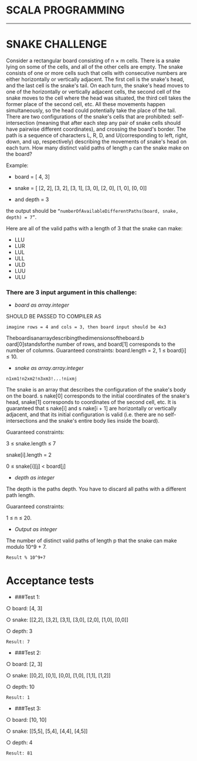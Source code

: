 # SCALA PROGRAMMING
-------------------
# SNAKE CHALLENGE

Consider a rectangular board consisting of n × m cells. There is a snake lying on some of the cells, and all of the other cells are empty. The snake consists of one or more cells such that cells with consecutive numbers are either horizontally or vertically adjacent. The first cell is the snake's head, and the last cell is the snake's tail.
On each turn, the snake's head moves to one of the horizontally or vertically adjacent cells, the second cell of the snake moves to the cell where the head was situated, the third cell takes the former place of the second cell, etc. All these movements happen simultaneously, so the head could potentially take the place of the tail. There are two configurations of the snake's cells that are prohibited: self-intersection (meaning that after each step any pair of snake cells should have pairwise different coordinates), and crossing the board's border. The path is a sequence of characters L, R, D, and U(corresponding to left, right, down, and up, respectively) describing the movements of snake's head on each turn. How many distinct valid paths of length ```p``` can the snake make on the board?

Example:
* board = [ 4, 3]
* snake = [ [2, 2], [3, 2], [3, 1], [3, 0], [2, 0], [1, 0], [0, 0]]

* and depth = 3

the output should be `````“numberOfAvailableDifferentPaths(board, snake, depth) = 7”`````.

Here are all of the valid paths with a length of 3 that the snake can make:
* LLU 
* LUR 
* LUL 
* ULL 
* ULD 
* LUU 
* ULU

### There are 3 input argument in this challenge:


* *board as array.integer*

SHOULD BE PASSED TO COMPILER AS

```
imagine rows = 4 and cols = 3, then board input should be 4x3
```

Theboardisanarraydescribingthedimensionsoftheboard.b oard[0]standsforthe number of rows, and board[1] corresponds to the number of columns.
Guaranteed constraints:
board.length = 2,
1 ≤ board[i] ≤ 10.

* *snake as array.array.integer*

```n1xm1!n2xm2!n3xm3!...!nixmj```

The snake is an array that describes the configuration of the snake's body on the board. s nake[0] corresponds to the initial coordinates of the snake's head, snake[1] corresponds to coordinates of the second cell, etc.
It is guaranteed that s nake[i] and s nake[i + 1] are horizontally or vertically adjacent, and that its initial configuration is valid (i.e. there are no self-intersections and the snake's entire body lies inside the board).

Guaranteed constraints:

3 ≤ snake.length ≤ 7

snake[i].length = 2

0 ≤ snake[i][j] < board[j]


* *depth as integer*

The depth is the paths depth. You have to discard all paths with a different path length.

Guaranteed constraints:

1 ≤ n ≤ 20.

* *Output as integer*

The number of distinct valid paths of length p that the snake can make
modulo 10^9  + 7.

``Result % 10^9+7``

# Acceptance tests
* ###Test 1:

○ board: [4, 3]

○ snake: [[2,2], [3,2], [3,1], [3,0], [2,0], [1,0], [0,0]]

○ depth: 3

```Result: 7```
* ###Test 2:

○ board: [2, 3]

○ snake: [[0,2], [0,1], [0,0], [1,0], [1,1], [1,2]]

○ depth: 10

```Result: 1```
* ###Test 3:

○ board: [10, 10]

○ snake: [[5,5], [5,4], [4,4], [4,5]]

○ depth: 4

```Result: 81```

